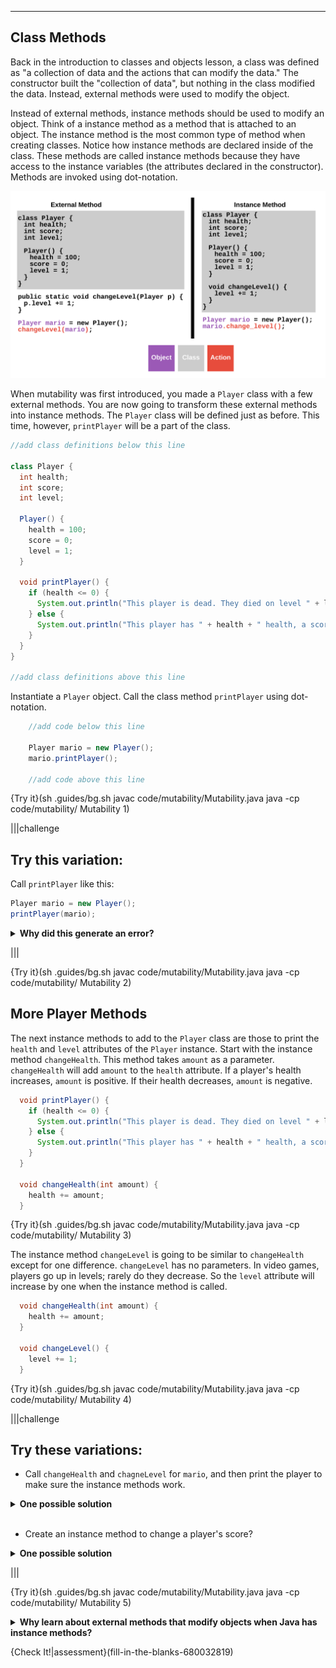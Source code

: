----------

## Class Methods

Back in the introduction to classes and objects lesson, a class was defined as "a collection of data and the actions that can modify the data." The constructor built the "collection of data", but nothing in the class modified the data. Instead, external methods were used to modify the object.

Instead of external methods, instance methods should be used to modify an object. Think of a instance method as a method that is attached to an object. The instance method is the most common type of method when creating classes. Notice how instance methods are declared inside of the class. These methods are called instance methods because they have access to the instance variables (the attributes declared in the constructor). Methods are invoked using dot-notation.

![External Methods vs Instance Methods](.guides/img/mutability/external-methods-vs-instance-methods.png)

When mutability was first introduced, you made a `Player` class with a few external methods. You are now going to transform these external methods into instance methods. The `Player` class will be defined just as before. This time, however, `printPlayer` will be a part of the class. 

```java
//add class definitions below this line

class Player {
  int health;
  int score;
  int level;
  
  Player() {
    health = 100;
    score = 0;
    level = 1;
  }
  
  void printPlayer() {
    if (health <= 0) {
      System.out.println("This player is dead. They died on level " + level + " with a score of " + score + ".");
    } else {
      System.out.println("This player has " + health + " health, a score of " + score + " and is on level " + level + ".");
    }
  }
}
 
//add class definitions above this line
```

Instantiate a `Player` object. Call the class method `printPlayer` using dot-notation.

```java
    //add code below this line

    Player mario = new Player();
    mario.printPlayer();

    //add code above this line
```

{Try it}(sh .guides/bg.sh javac code/mutability/Mutability.java java -cp code/mutability/ Mutability 1)

|||challenge
## Try this variation:
Call `printPlayer` like this:
```java
Player mario = new Player();
printPlayer(mario);
```

<details>
  <summary><strong>Why did this generate an error?</strong></summary>
  Java says it cannot find the symbol <code>printPlayer</code>, even though the definition is on line 14. Because nothing comes before <code>printPlayer</code>, Java assumes that this is an external method. However, <code>printPlayer</code> is a part of the <code>Player</code> class, which means it is an instance method. Instance methods must be called with dot-notation like <code>mario.printPlayer();</code>.
</details>

|||

{Try it}(sh .guides/bg.sh javac code/mutability/Mutability.java java -cp code/mutability/ Mutability 2)

## More Player Methods

The next instance methods to add to the `Player` class are those to print the `health` and `level` attributes of the `Player` instance. Start with the instance method `changeHealth`. This method takes `amount` as a parameter. `changeHealth` will add `amount` to the `health` attribute. If a player's health increases, `amount` is positive. If their health decreases, `amount` is negative. 

```java
  void printPlayer() {
    if (health <= 0) {
      System.out.println("This player is dead. They died on level " + level + " with a score of " + score + ".");
    } else {
      System.out.println("This player has " + health + " health, a score of " + score + " and is on level " + level + ".");
    }
  }

  void changeHealth(int amount) {
    health += amount;
  }
```

{Try it}(sh .guides/bg.sh javac code/mutability/Mutability.java java -cp code/mutability/ Mutability 3)

The instance method `changeLevel` is going to be similar to `changeHealth` except for one difference. `changeLevel` has no parameters. In video games, players go up in levels; rarely do they decrease. So the `level` attribute will increase by one when the instance method is called. 

```java
  void changeHealth(int amount) {
    health += amount;
  }

  void changeLevel() {
    level += 1;
  }
```

{Try it}(sh .guides/bg.sh javac code/mutability/Mutability.java java -cp code/mutability/ Mutability 4)

|||challenge
## Try these variations:
* Call `changeHealth` and `chagneLevel` for `mario`, and then print the player to make sure the instance methods work.
<details>
  <summary><strong>One possible solution</strong></summary>
  
  ```java
      //add code below this line

      Player mario = new Player();
      mario.printPlayer();
      mario.changeHealth(-10);
      mario.changeLevel();
      mario.printPlayer();

      //add code above this line
  ```
  
</details><br>

* Create an instance method to change a player's score?
<details>
  <summary><strong>One possible solution</strong></summary>
  
  ```java
    void changeScore(int amount) {
      score += amount;
    }
  ```
  
</details>

|||

{Try it}(sh .guides/bg.sh javac code/mutability/Mutability.java java -cp code/mutability/ Mutability 5)

<details>
  <summary><strong>Why learn about external methods that modify objects when Java has instance methods?</strong></summary>
  It might seem like a waste of time to learn how to write external methods that modify objects. But this approach builds upon concepts you have already seen — external methods and objects. This allows you to understand mutability without having to worry about instance methods. Once you understand how these ideas work, transforming an external method into an instance method is much simpler. External methods that modify objects serve as an intermediary step on the way to learning about instance methods.
</details>

{Check It!|assessment}(fill-in-the-blanks-680032819)

